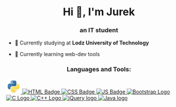 <h1 align="center">Hi 👋, I'm Jurek</h1>
<h3 align="center">an IT student</h3>

- 📖 Currently studying at **Lodz University of Technology**

- 🌱 Currently learning web-dev tools

<h3 align="center">Languages and Tools:</h3>
<a href="https://www.python.org/" target="_blank" title="Python Documentation">
  <img src="https://raw.githubusercontent.com/devicons/devicon/master/icons/python/python-original.svg" alt="Python Logo" width="40" height="40">
</a>

<a href="https://www.w3schools.com/html/" target="_blank" title="Html Documentation">
  <img src="https://upload.wikimedia.org/wikipedia/commons/6/61/HTML5_logo_and_wordmark.svg" alt="HTML Badge" width="40" height="40">
</a>

<a href="https://www.w3schools.com/css/" target="_blank" title="CSS Documentation">
  <img src="https://upload.wikimedia.org/wikipedia/commons/d/d5/CSS3_logo_and_wordmark.svg" alt="CSS Badge" width="40" height="40">
</a>

<a href="https://www.w3schools.com/js/" target="_blank" title="JS Documentation">
  <img src="https://upload.wikimedia.org/wikipedia/commons/d/d4/Javascript-shield.svg" alt="JS Badge" width="40" height="40">
</a>

<a href="https://getbootstrap.com/" target="_blank" title="Bootstrap Documentation">
  <img src="https://upload.wikimedia.org/wikipedia/commons/b/b2/Bootstrap_logo.svg" alt="Bootstrap Logo" width="50" height="40">
</a>

<a href="https://en.cppreference.com/w/c/language" target="_blank" title="C Documentation">
  <img src="https://upload.wikimedia.org/wikipedia/commons/1/18/C_Programming_Language.svg" alt="C Logo" width="40" height="40">
</a>

<a href="https://en.cppreference.com/w/" target="_blank" title="C++ Documentation">
  <img src="https://upload.wikimedia.org/wikipedia/commons/1/18/ISO_C%2B%2B_Logo.svg" alt="C++ Logo" width="40" height="40">
</a>

<a href="https://jquery.com/" target="_blank" title="jQuery Docs">
  <img src="https://www.vectorlogo.zone/logos/jquery/jquery-icon.svg" alt="jQuery logo" width="40" height="40">
</a>

<a href="https://dev.java/" target="_blank" title="Java Docs">
  <img src="https://github.com/user-attachments/assets/97c9619a-96ea-46f4-a38a-7a5c21205012" alt="Java logo" width="40" height="40">
</a>



